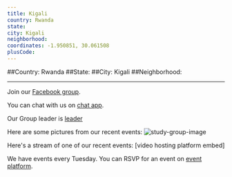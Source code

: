 ```yaml
---
title: Kigali
country: Rwanda
state: 
city: Kigali
neighborhood: 
coordinates: -1.950851, 30.061508
plusCode:
---
```


##Country: Rwanda
##State: 
##City: Kigali
##Neighborhood: 
*****
Join our [Facebook group](https://www.facebook.com/groups/free.code.camp.kigali).

You can chat with us on [chat app]().

Our Group leader is [leader]()

Here are some pictures from our recent events:
![study-group-image]()

Here's a stream of one of our recent events:
[video hosting platform embed]

We have events every Tuesday. You can RSVP for an event on [event platform]().
